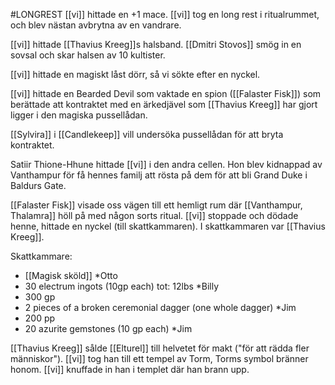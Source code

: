 #LONGREST 
[[vi]] hittade en +1 mace. [[vi]] tog en long rest i ritualrummet, och blev nästan avbrytna av en vandrare. 

[[vi]] hittade [[Thavius Kreeg]]s halsband. [[Dmitri Stovos]] smög in en sovsal och skar halsen av 10 kultister. 

[[vi]] hittade en magiskt låst dörr, så vi sökte efter en nyckel. 

[[vi]] hittade en Bearded Devil som vaktade en spion ([[Falaster Fisk]]) som berättade att kontraktet med en ärkedjävel som [[Thavius Kreeg]] har gjort ligger i den magiska pussellådan. 

[[Sylvira]] i [[Candlekeep]] vill undersöka pussellådan för att bryta kontraktet. 

Satiir Thione-Hhune hittade [[vi]] i den andra cellen. Hon blev kidnappad av Vanthampur för få hennes familj att rösta på dem för att bli Grand Duke i Baldurs Gate. 

[[Falaster Fisk]] visade oss vägen till ett hemligt rum där [[Vanthampur, Thalamra]] höll på med någon sorts ritual. [[vi]] stoppade och dödade henne, hittade en nyckel (till skattkammaren). I skattkammaren var [[Thavius Kreeg]].

Skattkammare: 
- [[Magisk sköld]] *Otto
- 30 electrum ingots (10gp each) tot: 12lbs *Billy
- 300 gp
- 2 pieces of a broken ceremonial dagger (one whole dagger) *Jim
- 200 pp
- 20 azurite gemstones (10 gp each) *Jim

[[Thavius Kreeg]] sålde [[Elturel]] till helvetet för makt ("för att rädda fler människor"). [[vi]] tog han till ett tempel av Torm, Torms symbol bränner honom. [[vi]] knuffade in han i templet där han brann upp. 
